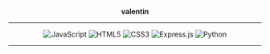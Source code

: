<p align=center><b>valentin</b></p>

---

<p align=center><img src="https://img.shields.io/badge/javascript-%23323330.svg?style=for-the-badge&amp;logo=javascript&amp;logoColor=%23F7DF1E" alt="JavaScript">
<img src="https://img.shields.io/badge/html5-%23E34F26.svg?style=for-the-badge&amp;logo=html5&amp;logoColor=white" alt="HTML5">
<img src="https://img.shields.io/badge/css3-%231572B6.svg?style=for-the-badge&amp;logo=css3&amp;logoColor=white" alt="CSS3">
<img src="https://img.shields.io/badge/express.js-%23404d59.svg?style=for-the-badge&amp;logo=express&amp;logoColor=%2361DAFB" alt="Express.js">
<img src="https://img.shields.io/badge/python-3670A0?style=for-the-badge&amp;logo=python&amp;logoColor=ffdd54" alt="Python">
</p>

---

<p align=center><img src="https://komarev.com/ghpvc/?username=ValentinLvrr&amp;color=blue&amp;style=for-the-badge" alt="">
<img src="https://img.shields.io/github/stars/ValentinLvrr?style=for-the-badge&amp;?affiliations=OWNER%2CCOLLABORATOR" alt=""></p>
